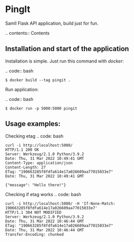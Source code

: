 PingIt
=================

Samll Flask API application, build just for fun.


.. contents:: Contents

Installation and start of the application
----------------------

Installation is simple. Just run this command with *docker*:

.. code:: bash

    $ docker build --tag pingit .

Run application:

.. code:: bash

    $ docker run -p 5000:5000 pingit


Usage examples:
---------------------

Checking etag
.. code: bash

    curl -i http://localhost:5000/
    HTTP/1.1 200 OK
    Server: Werkzeug/2.1.0 Python/3.9.2
    Date: Thu, 31 Mar 2022 10:49:41 GMT
    Content-Type: application/json
    Content-Length: 27
    ETag: "190663285f8fdfa614e17a026609aa77015033e7"
    Date: Thu, 31 Mar 2022 10:49:41 GMT

    {"message": "Hello there!"}


Checking if etag works
.. code: bash

    curl -i http://localhost:5000/ -H 'If-None-Match: 190663285f8fdfa614e17a026609aa77015033e7'
    HTTP/1.1 304 NOT MODIFIED
    Server: Werkzeug/2.1.0 Python/3.9.2
    Date: Thu, 31 Mar 2022 10:46:44 GMT
    ETag: "190663285f8fdfa614e17a026609aa77015033e7"
    Date: Thu, 31 Mar 2022 10:46:44 GMT
    Transfer-Encoding: chunked
